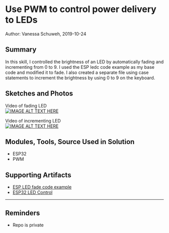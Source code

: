 #  Use PWM to control power delivery to LEDs

Author: Vanessa Schuweh, 2019-10-24

## Summary
In this skill, I controlled the brightness of an LED by automatically fading and incrementing from 0 to 9. I used the ESP ledc code example as my base code and modified it to fade. I also created a separate file using case statements to increment the brightness by using 0 to 9 on the keyboard.

## Sketches and Photos
Video of fading LED                       
[![IMAGE ALT TEXT HERE](https://img.youtube.com/vi/4OCWyRLrGik/0.jpg)](https://www.youtube.com/watch?v=4OCWyRLrGik)

Video of incrementing LED                 
[![IMAGE ALT TEXT HERE](https://img.youtube.com/vi/1EJG2H6XQsk/0.jpg)](https://www.youtube.com/watch?v=1EJG2H6XQsk)

## Modules, Tools, Source Used in Solution
* ESP32
* PWM

## Supporting Artifacts
* [ESP LED fade code example](https://github.com/espressif/esp-idf/tree/master/examples/peripherals/ledc)
* [ESP32 LED Control](https://docs.espressif.com/projects/esp-idf/en/latest/api-reference/peripherals/ledc.html)

-----

## Reminders
- Repo is private
